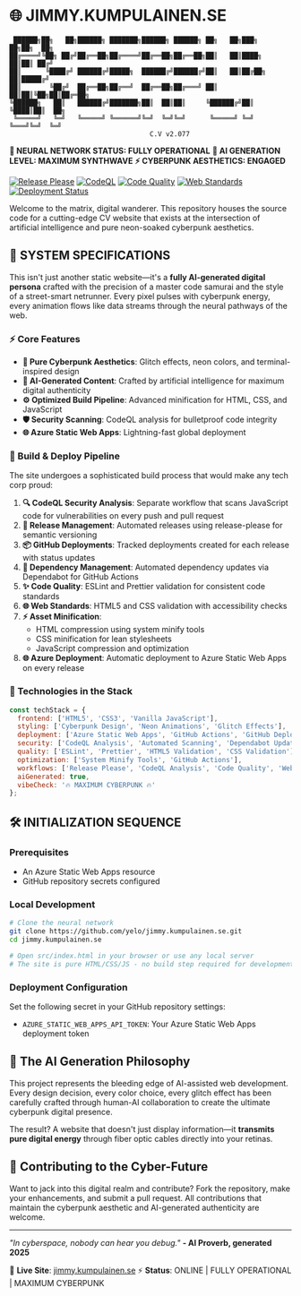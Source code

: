 # 🌐 JIMMY.KUMPULAINEN.SE

```ascii
 ██████╗██╗   ██╗██████╗ ███████╗██████╗ ██████╗ ██╗   ██╗███╗   ██╗██╗  ██╗
██╔════╝╚██╗ ██╔╝██╔══██╗██╔════╝██╔══██╗██╔══██╗██║   ██║████╗  ██║██║ ██╔╝
██║      ╚████╔╝ ██████╔╝█████╗  ██████╔╝██████╔╝██║   ██║██╔██╗ ██║█████╔╝
██║       ╚██╔╝  ██╔══██╗██╔══╝  ██╔══██╗██╔═══╝ ██║   ██║██║╚██╗██║██╔═██╗
╚██████╗   ██║   ██████╔╝███████╗██║  ██║██║     ╚██████╔╝██║ ╚████║██║  ██╗
 ╚═════╝   ╚═╝   ╚═════╝ ╚══════╝╚═╝  ╚═╝╚═╝      ╚═════╝ ╚═╝  ╚═══╝╚═╝  ╚═╝
                                   C.V v2.077
```

**🤖 NEURAL NETWORK STATUS: FULLY OPERATIONAL**
**🔮 AI GENERATION LEVEL: MAXIMUM SYNTHWAVE**
**⚡ CYBERPUNK AESTHETICS: ENGAGED**

[![Release Please](https://github.com/yelo/jimmy.kumpulainen.se/actions/workflows/release-please.yml/badge.svg)](https://github.com/yelo/jimmy.kumpulainen.se/actions/workflows/release-please.yml)
[![CodeQL](https://github.com/yelo/jimmy.kumpulainen.se/actions/workflows/codeql.yml/badge.svg)](https://github.com/yelo/jimmy.kumpulainen.se/actions/workflows/codeql.yml)
[![Code Quality](https://github.com/yelo/jimmy.kumpulainen.se/actions/workflows/code-quality.yml/badge.svg)](https://github.com/yelo/jimmy.kumpulainen.se/actions/workflows/code-quality.yml)
[![Web Standards](https://github.com/yelo/jimmy.kumpulainen.se/actions/workflows/web-validation.yml/badge.svg)](https://github.com/yelo/jimmy.kumpulainen.se/actions/workflows/web-validation.yml)
[![Deployment Status](https://img.shields.io/github/deployments/yelo/jimmy.kumpulainen.se/production?label=deployment&logo=azure)](https://github.com/yelo/jimmy.kumpulainen.se/deployments)

Welcome to the matrix, digital wanderer. This repository houses the source code for a cutting-edge CV website that exists at the intersection of artificial intelligence and pure neon-soaked cyberpunk aesthetics.

## 🚀 SYSTEM SPECIFICATIONS

This isn't just another static website—it's a **fully AI-generated digital persona** crafted with the precision of a master code samurai and the style of a street-smart netrunner. Every pixel pulses with cyberpunk energy, every animation flows like data streams through the neural pathways of the web.

### ⚡ Core Features

- **🎨 Pure Cyberpunk Aesthetics**: Glitch effects, neon colors, and terminal-inspired design
- **🤖 AI-Generated Content**: Crafted by artificial intelligence for maximum digital authenticity
- **⚙️ Optimized Build Pipeline**: Advanced minification for HTML, CSS, and JavaScript
- **🛡️ Security Scanning**: CodeQL analysis for bulletproof code integrity
- **🌐 Azure Static Web Apps**: Lightning-fast global deployment

### 🔧 Build & Deploy Pipeline

The site undergoes a sophisticated build process that would make any tech corp proud:

1. **🔍 CodeQL Security Analysis**: Separate workflow that scans JavaScript code for vulnerabilities on every push and pull request
2. **🚀 Release Management**: Automated releases using release-please for semantic versioning
3. **📦 GitHub Deployments**: Tracked deployments created for each release with status updates
4. **🔧 Dependency Management**: Automated dependency updates via Dependabot for GitHub Actions
5. **✨ Code Quality**: ESLint and Prettier validation for consistent code standards
6. **🌐 Web Standards**: HTML5 and CSS validation with accessibility checks
7. **⚡ Asset Minification**:
   - HTML compression using system minify tools
   - CSS minification for lean stylesheets
   - JavaScript compression and optimization
8. **🌐 Azure Deployment**: Automatic deployment to Azure Static Web Apps on every release

### 🎯 Technologies in the Stack

```javascript
const techStack = {
  frontend: ['HTML5', 'CSS3', 'Vanilla JavaScript'],
  styling: ['Cyberpunk Design', 'Neon Animations', 'Glitch Effects'],
  deployment: ['Azure Static Web Apps', 'GitHub Actions', 'GitHub Deployments'],
  security: ['CodeQL Analysis', 'Automated Scanning', 'Dependabot Updates'],
  quality: ['ESLint', 'Prettier', 'HTML5 Validation', 'CSS Validation'],
  optimization: ['System Minify Tools', 'GitHub Actions'],
  workflows: ['Release Please', 'CodeQL Analysis', 'Code Quality', 'Web Standards'],
  aiGenerated: true,
  vibeCheck: '🔥 MAXIMUM CYBERPUNK 🔥'
};
```

## 🛠️ INITIALIZATION SEQUENCE

### Prerequisites

- An Azure Static Web Apps resource
- GitHub repository secrets configured

### Local Development

```bash
# Clone the neural network
git clone https://github.com/yelo/jimmy.kumpulainen.se.git
cd jimmy.kumpulainen.se

# Open src/index.html in your browser or use any local server
# The site is pure HTML/CSS/JS - no build step required for development
```

### Deployment Configuration

Set the following secret in your GitHub repository settings:

- `AZURE_STATIC_WEB_APPS_API_TOKEN`: Your Azure Static Web Apps deployment token

## 🔮 The AI Generation Philosophy

This project represents the bleeding edge of AI-assisted web development. Every design decision, every color choice, every glitch effect has been carefully crafted through human-AI collaboration to create the ultimate cyberpunk digital presence.

The result? A website that doesn't just display information—it **transmits pure digital energy** through fiber optic cables directly into your retinas.

## 🌆 Contributing to the Cyber-Future

Want to jack into this digital realm and contribute? Fork the repository, make your enhancements, and submit a pull request. All contributions that maintain the cyberpunk aesthetic and AI-generated authenticity are welcome.

---

*"In cyberspace, nobody can hear you debug."*
**- AI Proverb, generated 2025**

🔗 **Live Site**: [jimmy.kumpulainen.se](https://jimmy.kumpulainen.se)
⚡ **Status**: ONLINE | FULLY OPERATIONAL | MAXIMUM CYBERPUNK
